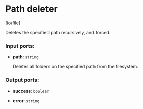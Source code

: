 # Path deleter

[io/file]

Deletes the specified path recursively, and forced.

### Input ports:

* __path__: `string`

    Deletes all folders on the specified path from the filesystem.

### Output ports:

* __success__: `boolean`


* __error__: `string`

